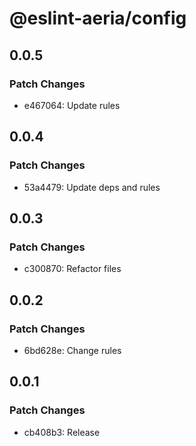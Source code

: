 # @eslint-aeria/config

## 0.0.5

### Patch Changes

- e467064: Update rules

## 0.0.4

### Patch Changes

- 53a4479: Update deps and rules

## 0.0.3

### Patch Changes

- c300870: Refactor files

## 0.0.2

### Patch Changes

- 6bd628e: Change rules

## 0.0.1

### Patch Changes

- cb408b3: Release
